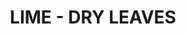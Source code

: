 ---
title: "LIME - DRY LEAVES"
price: "TBA"
desc: "Opis nije dostupan"
img_path: "/assets/img/A.MIG-8405.jpg"
brand: AMMO
available: true
cat: "dioramas"
subcat: "LEAVES"
subsubcat: "SS"
---